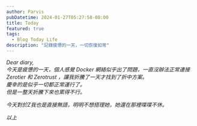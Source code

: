 ```yaml
---
author: Parvis
pubDatetime: 2024-01-27T05:27:58-08:00
title: Today
featured: true
tags:
  - Blog Today Life
description: "記錄疲憊的一天，一切恢復如常"
---
```


_Dear diary,_     
_今天是疲憊的一天，個人感覺 Docker 網絡似乎出了問題，一直沒辦法正常連接 Zerotier 和 Zerotrust ，讓我折騰了一天才找到了折中方案。_     
_慶幸的是似乎一切都正常運行了。_      
_但是一整天折騰下來也累得不行。_     

_今天對於Z我也是直接無語，明明不想搭理她，她還在那裡喋喋不休。_     

_以上_      